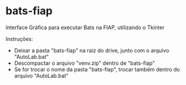 # bats-fiap
Interface Gráfica para executar Bats na FIAP, utilizando o Tkinter

Instruções:
  - Deixar a pasta "bats-fiap" na raiz do drive, junto com o arquivo "AutoLab.bat"
  - Descompactar o arquivo "venv.zip" dentro de "bats-fiap"
  - Se for trocar o nome da pasta "bats-fiap", trocar também dentro do arquivo "AutoLab.bat"
